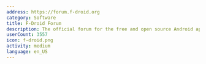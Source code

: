 ```yaml
---
address: https://forum.f-droid.org
category: Software
title: F-Droid Forum
description: The official forum for the free and open source Android app repository
userCount: 3557
icon: f-droid.png
activity: medium
language: en_US
---
```

